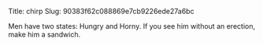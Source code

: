 Title: chirp
Slug: 90383f62c088869e7cb9226ede27a6bc

Men have two states: Hungry and Horny. If you see him without an erection, make him a sandwich.
